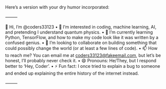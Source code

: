 Here’s a version with your dry humor incorporated:

⸻

👋 Hi, I’m @coders33123
	•	👀 I’m interested in coding, machine learning, AI, and pretending I understand quantum physics.
	•	🌱 I’m currently learning Python, TensorFlow, and how to make my code look like it was written by a confused genius.
	•	💞️ I’m looking to collaborate on building something that could possibly change the world (or at least a few lines of code).
	•	📫 How to reach me? You can email me at coders33123@fakeemail.com, but let’s be honest, I’ll probably never check it.
	•	😄 Pronouns: He/They, but I respond better to ‘Hey, Coder’.
	•	⚡ Fun fact: I once tried to explain a bug to someone and ended up explaining the entire history of the internet instead.

⸻



